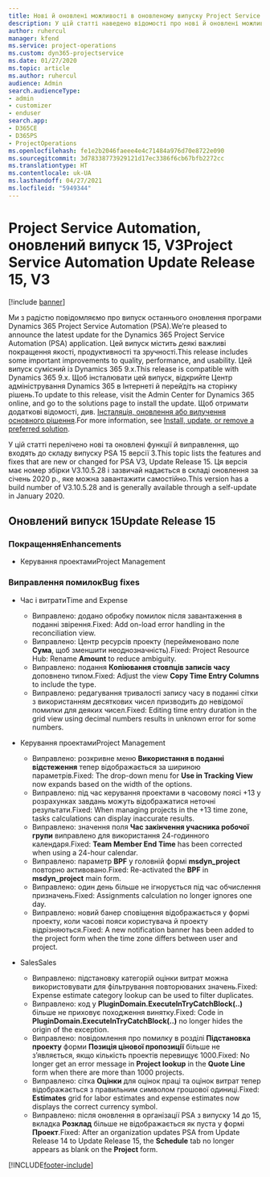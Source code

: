 ```yaml
---
title: Нові й оновлені можливості в оновленому випуску Project Service Automation 15 версії 3
description: У цій статті наведено відомості про нові й оновлені можливості Project Service Automation 15 версії 3.
author: ruhercul
manager: kfend
ms.service: project-operations
ms.custom: dyn365-projectservice
ms.date: 01/27/2020
ms.topic: article
ms.author: ruhercul
audience: Admin
search.audienceType:
- admin
- customizer
- enduser
search.app:
- D365CE
- D365PS
- ProjectOperations
ms.openlocfilehash: fe1e2b2046faeee4e4c71484a976d70e8722e090
ms.sourcegitcommit: 3d78338773929121d17ec3386f6cb67bfb2272cc
ms.translationtype: HT
ms.contentlocale: uk-UA
ms.lasthandoff: 04/27/2021
ms.locfileid: "5949344"
---
```

# <a name="project-service-automation-update-release-15-v3"></a><span data-ttu-id="a19c0-103">Project Service Automation, оновлений випуск 15, V3</span><span class="sxs-lookup"><span data-stu-id="a19c0-103">Project Service Automation Update Release 15, V3</span></span>

[!include [banner](../includes/psa-now-project-operations.md)]

<span data-ttu-id="a19c0-104">Ми з радістю повідомляємо про випуск останнього оновлення програми Dynamics 365 Project Service Automation (PSA).</span><span class="sxs-lookup"><span data-stu-id="a19c0-104">We’re pleased to announce the latest update for the Dynamics 365 Project Service Automation (PSA) application.</span></span> <span data-ttu-id="a19c0-105">Цей випуск містить деякі важливі покращення якості, продуктивності та зручності.</span><span class="sxs-lookup"><span data-stu-id="a19c0-105">This release includes some important improvements to quality, performance, and usability.</span></span> <span data-ttu-id="a19c0-106">Цей випуск сумісний із Dynamics 365 9.x.</span><span class="sxs-lookup"><span data-stu-id="a19c0-106">This release is compatible with Dynamics 365 9.x.</span></span> <span data-ttu-id="a19c0-107">Щоб інсталювати цей випуск, відкрийте Центр адміністрування Dynamics 365 в Інтернеті й перейдіть на сторінку рішень.</span><span class="sxs-lookup"><span data-stu-id="a19c0-107">To update to this release, visit the Admin Center for Dynamics 365 online, and go to the solutions page to install the update.</span></span> <span data-ttu-id="a19c0-108">Щоб отримати додаткові відомості, див. [Інсталяція, оновлення або вилучення основного рішення](/power-platform/admin/install-remove-preferred-solution).</span><span class="sxs-lookup"><span data-stu-id="a19c0-108">For more information, see [Install, update, or remove a preferred solution](/power-platform/admin/install-remove-preferred-solution).</span></span>

<span data-ttu-id="a19c0-109">У цій статті перелічено нові та оновлені функції й виправлення, що входять до складу випуску PSA 15 версії 3.</span><span class="sxs-lookup"><span data-stu-id="a19c0-109">This topic lists the features and fixes that are new or changed for PSA V3, Update Release 15.</span></span> <span data-ttu-id="a19c0-110">Ця версія має номер збірки V3.10.5.28 і зазвичай надається в складі оновлення за січень 2020 р., яке можна завантажити самостійно.</span><span class="sxs-lookup"><span data-stu-id="a19c0-110">This version has a build number of V3.10.5.28 and is generally available through a self-update in January 2020.</span></span>

## <a name="update-release-15"></a><span data-ttu-id="a19c0-111">Оновлений випуск 15</span><span class="sxs-lookup"><span data-stu-id="a19c0-111">Update Release 15</span></span> 

### <a name="enhancements"></a><span data-ttu-id="a19c0-112">Покращення</span><span class="sxs-lookup"><span data-stu-id="a19c0-112">Enhancements</span></span>

- <span data-ttu-id="a19c0-113">Керування проектами</span><span class="sxs-lookup"><span data-stu-id="a19c0-113">Project Management</span></span>

### <a name="bug-fixes"></a><span data-ttu-id="a19c0-114">Виправлення помилок</span><span class="sxs-lookup"><span data-stu-id="a19c0-114">Bug fixes</span></span>

- <span data-ttu-id="a19c0-115">Час і витрати</span><span class="sxs-lookup"><span data-stu-id="a19c0-115">Time and Expense</span></span>

  - <span data-ttu-id="a19c0-116">Виправлено: додано обробку помилок після завантаження в поданні звірення.</span><span class="sxs-lookup"><span data-stu-id="a19c0-116">Fixed: Add on-load error handling in the reconciliation view.</span></span>
  - <span data-ttu-id="a19c0-117">Виправлено: Центр ресурсів проекту (перейменовано поле **Сума**, щоб зменшити неоднозначність).</span><span class="sxs-lookup"><span data-stu-id="a19c0-117">Fixed: Project Resource Hub: Rename **Amount** to reduce ambiguity.</span></span>
  - <span data-ttu-id="a19c0-118">Виправлено: подання **Копіювання стовпців записів часу** доповнено типом.</span><span class="sxs-lookup"><span data-stu-id="a19c0-118">Fixed: Adjust the view **Copy Time Entry Columns** to include the type.</span></span>
  - <span data-ttu-id="a19c0-119">Виправлено: редагування тривалості запису часу в поданні сітки з використанням десяткових чисел призводить до невідомої помилки для деяких чисел.</span><span class="sxs-lookup"><span data-stu-id="a19c0-119">Fixed: Editing time entry duration in the grid view using decimal numbers results in unknown error for some numbers.</span></span>

- <span data-ttu-id="a19c0-120">Керування проектами</span><span class="sxs-lookup"><span data-stu-id="a19c0-120">Project Management</span></span>

  - <span data-ttu-id="a19c0-121">Виправлено: розкривне меню **Використання в поданні відстеження** тепер відображається за шириною параметрів.</span><span class="sxs-lookup"><span data-stu-id="a19c0-121">Fixed: The drop-down menu for **Use in Tracking View** now expands based on the width of the options.</span></span>
  - <span data-ttu-id="a19c0-122">Виправлено: під час керування проектами в часовому поясі +13 у розрахунках завдань можуть відображатися неточні результати.</span><span class="sxs-lookup"><span data-stu-id="a19c0-122">Fixed: When managing projects in the +13 time zone, tasks calculations can display inaccurate results.</span></span>
  - <span data-ttu-id="a19c0-123">Виправлено: значення поля **Час закінчення учасника робочої групи** виправлено для використання 24-годинного календаря.</span><span class="sxs-lookup"><span data-stu-id="a19c0-123">Fixed: **Team Member End Time** has been corrected when using a 24-hour calendar.</span></span>
  - <span data-ttu-id="a19c0-124">Виправлено: параметр **BPF** у головній формі **msdyn_project** повторно активовано.</span><span class="sxs-lookup"><span data-stu-id="a19c0-124">Fixed: Re-activated the **BPF** in **msdyn_project** main form.</span></span>
  - <span data-ttu-id="a19c0-125">Виправлено: один день більше не ігнорується під час обчислення призначень.</span><span class="sxs-lookup"><span data-stu-id="a19c0-125">Fixed: Assignments calculation no longer ignores one day.</span></span>
  - <span data-ttu-id="a19c0-126">Виправлено: новий банер сповіщення відображається у формі проекту, коли часові пояси користувача й проекту відрізняються.</span><span class="sxs-lookup"><span data-stu-id="a19c0-126">Fixed: A new notification banner has been added to the project form when the time zone differs between user and project.</span></span>

- <span data-ttu-id="a19c0-127">Sales</span><span class="sxs-lookup"><span data-stu-id="a19c0-127">Sales</span></span>

  - <span data-ttu-id="a19c0-128">Виправлено: підстановку категорій оцінки витрат можна використовувати для фільтрування повторюваних значень.</span><span class="sxs-lookup"><span data-stu-id="a19c0-128">Fixed: Expense estimate category lookup can be used to filter duplicates.</span></span>
  - <span data-ttu-id="a19c0-129">Виправлено: код у **PluginDomain.ExecuteInTryCatchBlock(..)** більше не приховує походження винятку.</span><span class="sxs-lookup"><span data-stu-id="a19c0-129">Fixed: Code in **PluginDomain.ExecuteInTryCatchBlock(..)** no longer hides the origin of the exception.</span></span>
  - <span data-ttu-id="a19c0-130">Виправлено: повідомлення про помилку в розділі **Підстановка проекту** форми **Позиція цінової пропозиції** більше не з’являється, якщо кількість проектів перевищує 1000.</span><span class="sxs-lookup"><span data-stu-id="a19c0-130">Fixed: No longer get an error message in **Project lookup** in the **Quote Line** form when there are more than 1000 projects.</span></span>
  - <span data-ttu-id="a19c0-131">Виправлено: сітка **Оцінки** для оцінок праці та оцінок витрат тепер відображається з правильним символом грошової одиниці.</span><span class="sxs-lookup"><span data-stu-id="a19c0-131">Fixed: **Estimates** grid for labor estimates and expense estimates now displays the correct currency symbol.</span></span>
  - <span data-ttu-id="a19c0-132">Виправлено: після оновлення в організації PSA з випуску 14 до 15, вкладка **Розклад** більше не відображається як пуста у формі **Проект**.</span><span class="sxs-lookup"><span data-stu-id="a19c0-132">Fixed: After an organization updates PSA from Update Release 14 to Update Release 15, the **Schedule** tab no longer appears as blank on the **Project** form.</span></span>


[!INCLUDE[footer-include](../includes/footer-banner.md)]